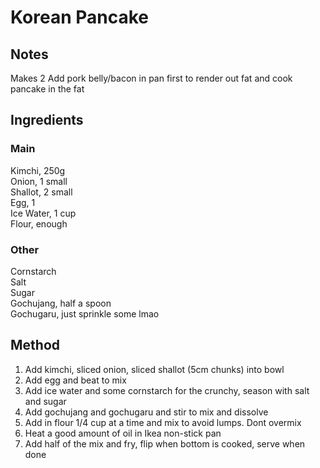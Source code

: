# Korean Pancake

## Notes
Makes 2 
Add pork belly/bacon in pan first to render out fat and cook pancake in the fat

## Ingredients
### Main
Kimchi,     250g  
Onion,  1 small  
Shallot,    2 small  
Egg,    1  
Ice Water,  1 cup  
Flour,  enough  

### Other
Cornstarch  
Salt  
Sugar  
Gochujang,  half a spoon  
Gochugaru, just sprinkle some lmao  

## Method
1. Add kimchi, sliced onion, sliced shallot (5cm chunks) into bowl
2. Add egg and beat to mix
3. Add ice water and some cornstarch for the crunchy, season with salt and sugar
4. Add gochujang and gochugaru and stir to mix and dissolve
5. Add in flour 1/4 cup at a time and mix to avoid lumps. Dont overmix
6. Heat a good amount of oil in Ikea non-stick pan
7. Add half of the mix and fry, flip when bottom is cooked, serve when done